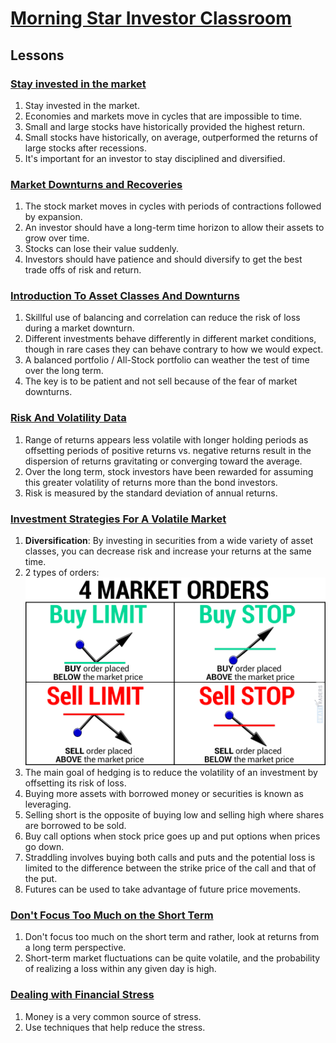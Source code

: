 # [Morning Star Investor Classroom](https://www.morningstar.com/start-investing/classroom)

## Lessons

### [Stay invested in the market](1.StayInvestedInTheMarket.md)
1. Stay invested in the market.
2. Economies and markets move in cycles that are impossible to time.
3. Small and large stocks have historically provided the highest return.
4. Small stocks have historically, on average, outperformed the returns of large stocks after recessions.
5. It's important for an investor to stay disciplined and diversified.

### [Market Downturns and Recoveries](2.MarketDownturnsAndRecoveries.md)
1. The stock market moves in cycles with periods of contractions followed by expansion.
2. An investor should have a long-term time horizon to allow their assets to grow over time.
3. Stocks can lose their value suddenly.
4. Investors should have patience and should diversify to get the best trade offs of risk and return.

### [Introduction To Asset Classes And Downturns](3.IntroductiontoAssetClassesandDownturns.md)
1. Skillful use of balancing and correlation can reduce the risk of loss during a market downturn.
2. Different investments behave differently in different market conditions, though in rare cases they can behave contrary to how we would expect.
3. A balanced portfolio / All-Stock portfolio can weather the test of time over the long term.
4. The key is to be patient and not sell because of the fear of market downturns.

### [Risk And Volatility Data](4.RiskandVolatilityData.md)
1. Range of returns appears less volatile with longer holding periods as offsetting periods of positive returns vs. negative returns result in the dispersion of returns gravitating or converging toward the average.
2. Over the long term, stock investors have been rewarded for assuming this greater volatility of returns more than the bond investors.
3. Risk is measured by the standard deviation of annual returns.

### [Investment Strategies For A Volatile Market](5.InvestmentStrategiesforaVolatileMarket.md)
1. __Diversification__: By investing in securities from a wide variety of asset classes, you can decrease risk and increase your returns at the same time.
2. 2 types of orders: ![orders](Images/LimitAndStop.png) 
3. The main goal of hedging is to reduce the volatility of an investment by offsetting its risk of loss.
4. Buying more assets with borrowed money or securities is known as leveraging.
5. Selling short is the opposite of buying low and selling high where shares are borrowed to be sold.
6. Buy call options when stock price goes up and put options when prices go down.
7. Straddling involves buying both calls and puts and the potential loss is limited to the difference between the strike price of the call and that of the put.
8. Futures can be used to take advantage of future price movements.
   
### [Don't Focus Too Much on the Short Term](6.Don'tFocusTooMuchontheShortTerm.md)
1. Don't focus too much on the short term and rather, look at returns from a long term perspective.
2. Short-term market fluctuations can be quite volatile, and the probability of realizing a loss within any given day is high.

### [Dealing with Financial Stress](7.DealingwithFinancialStress.md)
1. Money is a very common source of stress.
2. Use techniques that help reduce the stress.